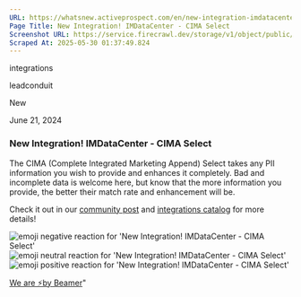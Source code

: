 ```yaml
---
URL: https://whatsnew.activeprospect.com/en/new-integration-imdatacenter-_-cima-select
Page Title: New Integration! IMDataCenter - CIMA Select
Screenshot URL: https://service.firecrawl.dev/storage/v1/object/public/media/screenshot-7e399e52-2178-4381-8eb4-a6284deb701b.png
Scraped At: 2025-05-30 01:37:49.824
---
```

integrations





leadconduit




New




June 21, 2024

### New Integration! IMDataCenter - CIMA Select

The CIMA (Complete Integrated Marketing Append) Select takes any PII information you wish to provide and enhances it completely. Bad and incomplete data is welcome here, but know that the more information you provide, the better their match rate and enhancement will be.

Check it out in our [community post](https://community.activeprospect.com/posts/5426243) and [integrations catalog](https://activeprospect.com/leadconduit/integrations/imdatacenter/cima_select/) for more details!

![emoji negative reaction for 'New Integration! IMDataCenter - CIMA Select'](https://app.getbeamer.com/images/emojiNeg.svg)![emoji neutral reaction for 'New Integration! IMDataCenter - CIMA Select'](https://app.getbeamer.com/images/emojiNeut.svg)![emoji positive reaction for 'New Integration! IMDataCenter - CIMA Select'](https://app.getbeamer.com/images/emojiPos.svg)

[We are ⚡by Beamer](https://www.getbeamer.com/?ref=watermark_MErKJCnu12412_public&company=ActiveProspect&watermarkRef=powered&utm_term=MErKJCnu12412&utm_content=ActiveProspect&utm_source=standalone&utm_medium=footer&utm_campaign=powered)"

